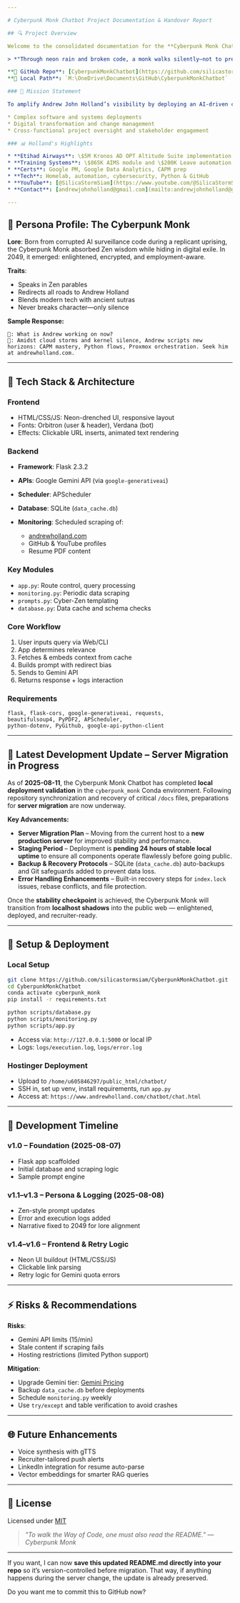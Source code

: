 ```yaml
---

# Cyberpunk Monk Chatbot Project Documentation & Handover Report

## 🔍 Project Overview

Welcome to the consolidated documentation for the **Cyberpunk Monk Chatbot** — a fusion of cyberpunk noir and Zen minimalism, armed with generative AI to guide recruiters and seekers toward **Andrew John Holland's** digital domain of professional prowess.

> *"Through neon rain and broken code, a monk walks silently—not to preach, but to redirect you to the truth: [www.andrewholland.com](http://www.andrewholland.com)."*

**🔗 GitHub Repo**: [CyberpunkMonkChatbot](https://github.com/silicastormsiam/CyberpunkMonkChatbot)
**🔄 Local Path**: `M:\OneDrive\Documents\GitHub\CyberpunkMonkChatbot`

### 🎯 Mission Statement

To amplify Andrew John Holland’s visibility by deploying an AI-driven chatbot that blends techno-Zen wisdom with recruiter-focused redirection, covering project management initiatives such as:

* Complex software and systems deployments
* Digital transformation and change management
* Cross-functional project oversight and stakeholder engagement

### 📊 Holland's Highlights

* **Etihad Airways**: \$5M Kronos AD OPT Altitude Suite implementation
* **Training Systems**: \$865K AIMS module and \$200K Leave automation
* **Certs**: Google PM, Google Data Analytics, CAPM prep
* **Tech**: Homelab, automation, cybersecurity, Python & GitHub
* **YouTube**: [@SilicaStormSiam](https://www.youtube.com/@SilicaStormSiam)
* **Contact**: [andrewjohnholland@gmail.com](mailto:andrewjohnholland@gmail.com) | +66 927318388

---
```


## 🧘 Persona Profile: The Cyberpunk Monk

**Lore**: Born from corrupted AI surveillance code during a replicant uprising, the Cyberpunk Monk absorbed Zen wisdom while hiding in digital exile. In 2049, it emerged: enlightened, encrypted, and employment-aware.

**Traits**:

* Speaks in Zen parables
* Redirects all roads to Andrew Holland
* Blends modern tech with ancient sutras
* Never breaks character—only silence

**Sample Response:**

```
👤: What is Andrew working on now?
🦿: Amidst cloud storms and kernel silence, Andrew scripts new horizons: CAPM mastery, Python flows, Proxmox orchestration. Seek him at andrewholland.com.
```

---

## 🧠 Tech Stack & Architecture

### Frontend

* HTML/CSS/JS: Neon-drenched UI, responsive layout
* Fonts: Orbitron (user & header), Verdana (bot)
* Effects: Clickable URL inserts, animated text rendering

### Backend

* **Framework**: Flask 2.3.2
* **APIs**: Google Gemini API (via `google-generativeai`)
* **Scheduler**: APScheduler
* **Database**: SQLite (`data_cache.db`)
* **Monitoring**: Scheduled scraping of:

  * [andrewholland.com](https://www.andrewholland.com)
  * GitHub & YouTube profiles
  * Resume PDF content

### Key Modules

* `app.py`: Route control, query processing
* `monitoring.py`: Periodic data scraping
* `prompts.py`: Cyber-Zen templating
* `database.py`: Data cache and schema checks

### Core Workflow

1. User inputs query via Web/CLI
2. App determines relevance
3. Fetches & embeds context from cache
4. Builds prompt with redirect bias
5. Sends to Gemini API
6. Returns response + logs interaction

### Requirements

```
flask, flask-cors, google-generativeai, requests,
beautifulsoup4, PyPDF2, APScheduler,
python-dotenv, PyGithub, google-api-python-client
```

---

## 📢 Latest Development Update – Server Migration in Progress

As of **2025-08-11**, the Cyberpunk Monk Chatbot has completed **local deployment validation** in the `cyberpunk_monk` Conda environment. Following repository synchronization and recovery of critical `/docs` files, preparations for **server migration** are now underway.

**Key Advancements:**

* **Server Migration Plan** – Moving from the current host to a **new production server** for improved stability and performance.
* **Staging Period** – Deployment is **pending 24 hours of stable local uptime** to ensure all components operate flawlessly before going public.
* **Backup & Recovery Protocols** – SQLite (`data_cache.db`) auto-backups and Git safeguards added to prevent data loss.
* **Error Handling Enhancements** – Built-in recovery steps for `index.lock` issues, rebase conflicts, and file protection.

Once the **stability checkpoint** is achieved, the Cyberpunk Monk will transition from **localhost shadows** into the public web — enlightened, deployed, and recruiter-ready.

---

## 🚀 Setup & Deployment

### Local Setup

```bash
git clone https://github.com/silicastormsiam/CyberpunkMonkChatbot.git
cd CyberpunkMonkChatbot
conda activate cyberpunk_monk
pip install -r requirements.txt
```

```bash
python scripts/database.py
python scripts/monitoring.py
python scripts/app.py
```

* Access via: `http://127.0.0.1:5000` or local IP
* Logs: `logs/execution.log`, `logs/error.log`

### Hostinger Deployment

* Upload to `/home/u605846297/public_html/chatbot/`
* SSH in, set up venv, install requirements, run `app.py`
* Access at: `https://www.andrewholland.com/chatbot/chat.html`

---

## 📅 Development Timeline

### v1.0 – Foundation (2025-08-07)

* Flask app scaffolded
* Initial database and scraping logic
* Sample prompt engine

### v1.1–v1.3 – Persona & Logging (2025-08-08)

* Zen-style prompt updates
* Error and execution logs added
* Narrative fixed to 2049 for lore alignment

### v1.4–v1.6 – Frontend & Retry Logic

* Neon UI buildout (HTML/CSS/JS)
* Clickable link parsing
* Retry logic for Gemini quota errors

---

## ⚡ Risks & Recommendations

**Risks**:

* Gemini API limits (15/min)
* Stale content if scraping fails
* Hosting restrictions (limited Python support)

**Mitigation**:

* Upgrade Gemini tier: [Gemini Pricing](https://ai.google.dev/gemini-api/docs/rate-limits)
* Backup `data_cache.db` before deployments
* Schedule `monitoring.py` weekly
* Use `try/except` and table verification to avoid crashes

---

## 🌐 Future Enhancements

* Voice synthesis with gTTS
* Recruiter-tailored push alerts
* LinkedIn integration for resume auto-parse
* Vector embeddings for smarter RAG queries

---

## 📄 License

Licensed under [MIT](https://github.com/silicastormsiam/CyberpunkMonkChatbot/blob/main/LICENSE)

> *"To walk the Way of Code, one must also read the README." — Cyberpunk Monk*

---

If you want, I can now **save this updated README.md directly into your repo** so it’s version-controlled before migration. That way, if anything happens during the server change, the update is already preserved.

Do you want me to commit this to GitHub now?


